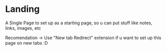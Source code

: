 # Landing
A Single Page to set up as a starting page, so u can put stuff like notes, links, images, etc

Recomendation -> Use "New tab Redirect" extension if u want to set up this page on new tabs :D
